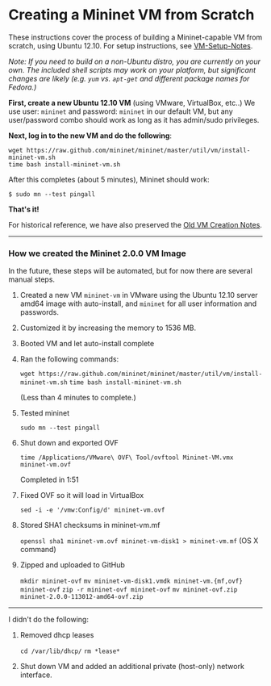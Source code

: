 Creating a Mininet VM from Scratch
===================================

These instructions cover the process of building a Mininet-capable VM from scratch, using Ubuntu 12.10. For setup instructions, see [VM-Setup-Notes](VM-Setup-Notes).

_Note: If you need to build on a non-Ubuntu distro, you are currently on your own. The included shell scripts may work on your platform, but significant changes are likely (e.g. `yum` vs. `apt-get` and different package names for Fedora.)_

**First, create a new Ubuntu 12.10 VM** (using VMware, VirtualBox, etc..) We use user: `mininet` and password: `mininet` in our default VM, but any user/password combo should work as long as it has admin/sudo privileges.

**Next, log in to the new VM and do the following**:

    wget https://raw.github.com/mininet/mininet/master/util/vm/install-mininet-vm.sh
    time bash install-mininet-vm.sh

After this completes (about 5 minutes), Mininet should work:

    $ sudo mn --test pingall

**That's it!**

For historical reference, we have also preserved the [Old VM Creation Notes](Old-VM-Creation-Notes).


***

### How we created the Mininet 2.0.0 VM Image

In the future, these steps will be automated, but for now there are several manual steps.

1. Created a new VM `mininet-vm` in VMware using the Ubuntu 12.10 server amd64 image with auto-install, and `mininet` for all user information and passwords.

2. Customized it by increasing the memory to 1536 MB.

3. Booted VM and let auto-install complete

4. Ran the following commands:

    `wget https://raw.github.com/mininet/mininet/master/util/vm/install-mininet-vm.sh`
    `time bash install-mininet-vm.sh`

    (Less than 4 minutes to complete.)

5. Tested mininet

    `sudo mn --test pingall`

6. Shut down and exported OVF

    `time /Applications/VMware\ OVF\ Tool/ovftool Mininet-VM.vmx mininet-vm.ovf`

   Completed in 1:51

7. Fixed OVF so it will load in VirtualBox

    `sed -i -e '/vmw:Config/d' mininet-vm.ovf`

8. Stored SHA1 checksums in mininet-vm.mf

    `openssl sha1 mininet-vm.ovf mininet-vm-disk1 > mininet-vm.mf` (OS X command)

9. Zipped and uploaded to GitHub

    `mkdir mininet-ovf`
    `mv mininet-vm-disk1.vmdk mininet-vm.{mf,ovf} mininet-ovf`
    `zip -r mininet-ovf mininet-ovf`
    `mv mininet-ovf.zip mininet-2.0.0-113012-amd64-ovf.zip`

----

I didn't do the following:

1. Removed dhcp leases

    `cd /var/lib/dhcp/`
    `rm *lease*`

2. Shut down VM and added an additional private (host-only) network interface.



